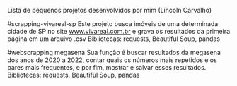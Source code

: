 Lista de pequenos projetos desenvolvidos por mim (Lincoln Carvalho)

#scrapping-vivareal-sp
Este projeto busca imóveis de uma determinada cidade de SP no site www.vivareal.com.br e grava os resultados da primeira pagina em um arquivo .csv
Bibliotecas: requests, Beautiful Soup, pandas

#webscrapping megasena
Sua função é buscar resultados da megasena dos anos de 2020 a 2022, contar quais os números mais repetidos e os pares mais frequentes, e por fim, mostrar e salvar esses resultados.
Bibliotecas: requests, Beautiful Soup, pandas